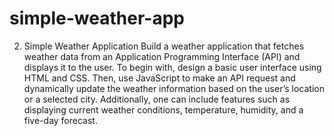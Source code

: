 # simple-weather-app

2. Simple Weather Application
Build a weather application that fetches weather data from an Application Programming Interface (API) and displays it to the user. To begin with, design a basic user interface using HTML and CSS. Then, use JavaScript to make an API request and dynamically update the weather information based on the user’s location or a selected city. Additionally, one can include features such as displaying current weather conditions, temperature, humidity, and a five-day forecast.
